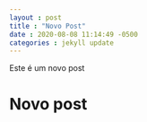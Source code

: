 ```yaml
---
layout : post
title : "Novo Post"
date : 2020-08-08 11:14:49 -0500
categories : jekyll update
---
```


Este é um novo post

# Novo post